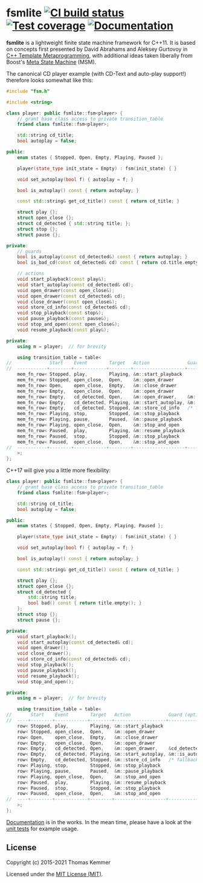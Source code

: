 # fsmlite [![CI build status](https://img.shields.io/github/workflow/status/tkem/fsmlite/CI)](https://github.com/tkem/fsmlite/actions) [![Test coverage](https://img.shields.io/codecov/c/github/tkem/fsmlite/master.svg)](https://codecov.io/gh/tkem/fsmlite) [![Documentation](https://img.shields.io/readthedocs/fsmlite.svg)](https://fsmlite.readthedocs.io/en/latest/)

**fsmlite** is a lightweight finite state machine framework for C++11.
It is based on concepts first presented by David Abrahams and Aleksey
Gurtovoy in [C++ Template Metaprogramming][1], with additional ideas
taken liberally from Boost's [Meta State Machine][2] (MSM).

The canonical CD player example (with CD-Text and auto-play support!)
therefore looks somewhat like this:

```C++
#include "fsm.h"

#include <string>

class player: public fsmlite::fsm<player> {
    // grant base class access to private transition_table
    friend class fsmlite::fsm<player>;

    std::string cd_title;
    bool autoplay = false;

public:
    enum states { Stopped, Open, Empty, Playing, Paused };

    player(state_type init_state = Empty) : fsm(init_state) { }

    void set_autoplay(bool f) { autoplay = f; }

    bool is_autoplay() const { return autoplay; }

    const std::string& get_cd_title() const { return cd_title; }

    struct play {};
    struct open_close {};
    struct cd_detected { std::string title; };
    struct stop {};
    struct pause {};

private:
    // guards
    bool is_autoplay(const cd_detected&) const { return autoplay; }
    bool is_bad_cd(const cd_detected& cd) const { return cd.title.empty(); }

    // actions
    void start_playback(const play&);
    void start_autoplay(const cd_detected& cd);
    void open_drawer(const open_close&);
    void open_drawer(const cd_detected& cd);
    void close_drawer(const open_close&);
    void store_cd_info(const cd_detected& cd);
    void stop_playback(const stop&);
    void pause_playback(const pause&);
    void stop_and_open(const open_close&);
    void resume_playback(const play&);

private:
    using m = player;  // for brevity

    using transition_table = table<
//              Start    Event        Target   Action              Guard (optional)
//  -----------+--------+------------+--------+-------------------+---------------+-
    mem_fn_row< Stopped, play,        Playing, &m::start_playback                  >,
    mem_fn_row< Stopped, open_close,  Open,    &m::open_drawer                     >,
    mem_fn_row< Open,    open_close,  Empty,   &m::close_drawer                    >,
    mem_fn_row< Empty,   open_close,  Open,    &m::open_drawer                     >,
    mem_fn_row< Empty,   cd_detected, Open,    &m::open_drawer,    &m::is_bad_cd   >,
    mem_fn_row< Empty,   cd_detected, Playing, &m::start_autoplay, &m::is_autoplay >,
    mem_fn_row< Empty,   cd_detected, Stopped, &m::store_cd_info   /* fallback */  >,
    mem_fn_row< Playing, stop,        Stopped, &m::stop_playback                   >,
    mem_fn_row< Playing, pause,       Paused,  &m::pause_playback                  >,
    mem_fn_row< Playing, open_close,  Open,    &m::stop_and_open                   >,
    mem_fn_row< Paused,  play,        Playing, &m::resume_playback                 >,
    mem_fn_row< Paused,  stop,        Stopped, &m::stop_playback                   >,
    mem_fn_row< Paused,  open_close,  Open,    &m::stop_and_open                   >
//  -----------+--------+------------+--------+-------------------+---------------+-
    >;
};
```

C++17 will give you a little more flexibility:

```C++
class player: public fsmlite::fsm<player> {
    // grant base class access to private transition_table
    friend class fsmlite::fsm<player>;

    std::string cd_title;
    bool autoplay = false;

public:
    enum states { Stopped, Open, Empty, Playing, Paused };

    player(state_type init_state = Empty) : fsm(init_state) { }

    void set_autoplay(bool f) { autoplay = f; }

    bool is_autoplay() const { return autoplay; }

    const std::string& get_cd_title() const { return cd_title; }

    struct play {};
    struct open_close {};
    struct cd_detected {
        std::string title;
        bool bad() const { return title.empty(); }
    };
    struct stop {};
    struct pause {};

private:
    void start_playback();
    void start_autoplay(const cd_detected& cd);
    void open_drawer();
    void close_drawer();
    void store_cd_info(const cd_detected& cd);
    void stop_playback();
    void pause_playback();
    void resume_playback();
    void stop_and_open();

private:
    using m = player;  // for brevity

    using transition_table = table<
//       Start    Event        Target   Action              Guard (optional)
//  ----+--------+------------+--------+-------------------+-----------------+-
    row< Stopped, play,        Playing, &m::start_playback                    >,
    row< Stopped, open_close,  Open,    &m::open_drawer                       >,
    row< Open,    open_close,  Empty,   &m::close_drawer                      >,
    row< Empty,   open_close,  Open,    &m::open_drawer                       >,
    row< Empty,   cd_detected, Open,    &m::open_drawer,    &cd_detected::bad >,
    row< Empty,   cd_detected, Playing, &m::start_autoplay, &m::is_autoplay   >,
    row< Empty,   cd_detected, Stopped, &m::store_cd_info   /* fallback */    >,
    row< Playing, stop,        Stopped, &m::stop_playback                     >,
    row< Playing, pause,       Paused,  &m::pause_playback                    >,
    row< Playing, open_close,  Open,    &m::stop_and_open                     >,
    row< Paused,  play,        Playing, &m::resume_playback                   >,
    row< Paused,  stop,        Stopped, &m::stop_playback                     >,
    row< Paused,  open_close,  Open,    &m::stop_and_open                     >
//  ----+--------+------------+--------+-------------------+-----------------+-
    >;
};
```

[Documentation][3] is in the works.  In the mean time, please have a
look at the [unit tests][4] for example usage.

## License

Copyright (c) 2015-2021 Thomas Kemmer

Licensed under the [MIT License (MIT)][5].

[1]: https://www.informit.com/store/c-plus-plus-template-metaprogramming-concepts-tools-9780321227256
[2]: https://www.boost.org/doc/libs/1_59_0/libs/msm/doc/HTML/index.html
[3]: https://fsmlite.readthedocs.io/en/latest/
[4]: https://github.com/tkem/fsmlite/tree/master/tests
[5]: https://github.com/tkem/fsmlite/tree/master/LICENSE
